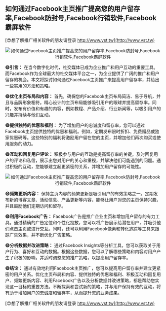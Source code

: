 ## **如何通过Facebook主页推广提高您的用户留存率,Facebook防封号,Facebook行销软件,Facebook霸屏软件**

[😍想了解推广相关软件的朋友请登录 http://www.vst.tw](http://www.vst.tw)

 <center><img src="https://vst.tw/MP4/tuiguang/png/3.png" alt="如何通过Facebook主页推广提高您的用户留存率,Facebook防封号,Facebook行销软件,Facebook霸屏软件"></center>

**😄引言：**
在当今数字化时代，社交媒体已成为企业推广和用户互动的重要工具。而Facebook作为全球最大的社交媒体平台之一，为企业提供了广阔的推广和用户留存的机会。本文将探讨如何通过Facebook主页推广来提高用户留存率，并给出一些实用的方法和策略。

**😄优化主页布局和内容：**
首先，确保您的Facebook主页布局简洁、易于导航，并且与品牌形象相符。精心设计的主页布局能够吸引用户的眼球并提高留存率。同时，发布有价值和有趣的内容，例如教程、产品介绍、行业新闻等，以吸引用户的兴趣并持续与他们互动。

**😄提供独特的优惠和福利：**
为了增加用户的忠诚度和留存率，您可以通过Facebook主页提供独特的优惠和福利。例如，定期发布限时折扣、免费赠品或独家优惠码等。这些特别的福利将激励用户留在您的主页，并增加他们再次购买或使用服务的动力。

**😄互动和回复用户评论：**
积极参与用户的互动是提高留存率的关键。及时回复用户的评论和私信，展示出您对用户的关心和重视，并解决他们可能遇到的问题。通过积极的互动，您能够建立起更紧密的关系，并增加用户留存的可能性。

 <center><img src="https://vst.tw/MP4/tuiguang/png/3.png" alt="如何通过Facebook主页推广提高您的用户留存率,Facebook防封号,Facebook行销软件,Facebook霸屏软件"></center>

**😄频繁更新内容：**
保持主页内容的频繁更新是吸引用户的有效策略之一。定期发布新的博客文章、活动信息、产品更新等内容，能够让用户对您的主页保持兴趣，并且鼓励他们定期访问和留存。

**😄利用Facebook广告：**
Facebook广告是推广企业主页和增加用户留存的有力工具。通过精确的广告定位和个性化投放，您可以将广告展示给潜在用户，并吸引他们点击主页或进行交互。同时，还可以利用Facebook像素和转化追踪等工具来跟踪广告效果，并不断优化广告策略。

**😄分析数据并改进策略：**
通过Facebook Insights等分析工具，您可以获取关于用户行为、喜好和互动的数据。根据这些数据，您可以了解哪些策略和内容对用户产生了积极的影响，并适时调整您的推广策略，以提高用户留存率。

**😄结论：**
通过有效地利用Facebook主页推广，您可以提高用户留存率并建立更紧密的用户关系。优化主页布局和内容、提供独特的优惠和福利、积极互动和回复用户、频繁更新内容、利用Facebook广告以及分析数据并改进策略，都是帮助您实现这一目标的重要方法。不断探索和尝试新的策略，并与用户保持有效的互动，将有助于增加用户的忠诚度和留存率，从而提升您的业务成果。

[😍想了解推广相关软件的朋友请登录 http://www.vst.tw](http://www.vst.tw)



